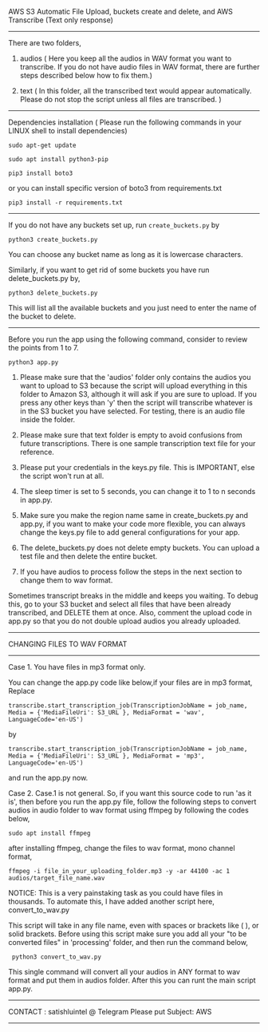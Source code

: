AWS S3 Automatic File Upload, buckets create and delete, and AWS Transcribe (Text only response) 


____________________________________________________________________________________________________________________________________________________

There are two folders,

1. audios  ( Here you keep all the audios in WAV format you want to transcribe. If you do not have audio files in WAV format, there are further steps described below how to fix them.)

2. text  ( In this folder, all the transcribed text would appear automatically. Please do not stop the script unless all files are transcribed. )

____________________________________________________________________________________________________________________________________________________

Dependencies installation ( Please run the following commands in your LINUX shell to install dependencies)

```
sudo apt-get update

sudo apt install python3-pip

pip3 install boto3
```
or you can install specific version of boto3 from requirements.txt

```
pip3 install -r requirements.txt
```
____________________________________________________________________________________________________________________________________________________


If you do not have any buckets set up,
run `create_buckets.py` by 

`python3 create_buckets.py`

You can choose any bucket name as long as it is lowercase characters.

Similarly, if you want to get rid of some buckets you have run delete_buckets.py by,

`python3 delete_buckets.py`

This will list all the available buckets and you just need to enter the name of the bucket to delete. 

______________________________________________________________________________________________________

Before you run the app using the following command, consider to review the points from 1 to 7.

```
python3 app.py

```

1. Please make sure that the 'audios' folder only contains the audios you want to upload to S3 because the script will upload everything in this folder to Amazon S3, although it will ask if you are sure to upload. If you press any other keys than 'y' then the script will transcribe whatever is in the S3 bucket you have selected. For testing, there is an audio file inside the folder. 

2. Please make sure that text folder is empty to avoid confusions from future transcriptions. There is one sample transcription text file for your reference.

3. Please put your credentials in the keys.py file. This is IMPORTANT, else the script won't run at all.

4. The sleep timer is set to 5 seconds, you can change it to 1 to n seconds in app.py.

5. Make sure you make the region name same in create_buckets.py and app.py, if you want to make your code more flexible, you can always change the keys.py file to add general configurations for your app.

6. The delete_buckets.py does not delete empty buckets. You can upload a test file and then delete the entire bucket.

7. If you have audios to process follow the steps in the next section to change them to wav format.


Sometimes transcript breaks in the middle and keeps you waiting. To debug this, go to your S3 bucket and select all files that have been already transcribed, and DELETE them at once. Also, comment the upload code in app.py so that you do not double upload audios you already uploaded.

_________________________________________________________________________________________________________________________
CHANGING FILES TO WAV FORMAT
_________________________________________________________________________________________________________________________

Case 1. You have files in mp3 format only. 

You can change the app.py code like below,if your files are in mp3 format, 
Replace
```
transcribe.start_transcription_job(TranscriptionJobName = job_name, Media = {'MediaFileUri': S3_URL }, MediaFormat = 'wav', LanguageCode='en-US')

```
by

```
transcribe.start_transcription_job(TranscriptionJobName = job_name, Media = {'MediaFileUri': S3_URL }, MediaFormat = 'mp3', LanguageCode='en-US')

```
and run the app.py now.


Case 2. Case.1 is not general. So, if you want this source code to run 'as it is', then before you run the app.py file, follow the following steps to convert audios in audio folder to wav format using ffmpeg by following the codes below,

```
sudo apt install ffmpeg
```
after installing ffmpeg, change the files to wav format, mono channel format,
```
ffmpeg -i file_in_your_uploading_folder.mp3 -y -ar 44100 -ac 1 audios/target_file_name.wav
```

NOTICE: This is a very painstaking task as you could have files in thousands. 
To automate this, I have added another script here,  
convert_to_wav.py

This script will take in any file name, even with spaces or brackets like ( ), or solid brackets. Before using this script make sure you add all your "to be converted files" in 'processing' folder, and then run the command below,

```
 python3 convert_to_wav.py

```
This single command will convert all your audios in ANY format to wav format and put them in audios folder. After this you can runt the main script app.py.

___________________________________________________________________________________________________________

CONTACT : satishluintel @ Telegram 
Please put Subject: AWS
___________________________________________________________________________________________________________
